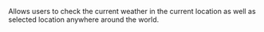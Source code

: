 Allows users to check the current weather in the current location as well as selected location anywhere around the world. 

